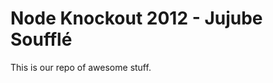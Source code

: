 Node Knockout 2012 - Jujube Soufflé
===================================

This is our repo of awesome stuff.